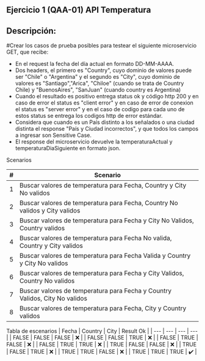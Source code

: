 ## Ejercicio 1 (QAA-01) API Temperatura

## Descripción:

#Crear los casos de prueba posibles para testear el siguiente microservicio GET, que recibe:

- En el request la fecha del día actual en formato DD-MM-AAAA.
- Dos headers, el primero es "Country", cuyo dominio de valores puede ser "Chile" o "Argentina" y el segundo es "City", cuyo dominio de valores es "Santiago","Arica", "Chiloe" (cuando se trata de Country Chile) y "BuenosAires", "SanJuan" (cuando country es Argentina)
- Cuando el resultado es positivo entrega status ok y código http 200 y en caso de error el status es "client error" y en caso de error de conexion el status es "server error" y en el caso de codigo para cada uno de estos status se entrega los codigos http de error estándar.
- Considera que cuando es un País distinto a los señalados o una ciudad distinta el response "País y Ciudad incorrectos", y que todos los campos a ingresar son Sensitive Case.
- El response del microservicio devuelve la temperaturaActual y temperaturaDiaSiguiente en formato json.

Scenarios

| # | Scenario |
| --- | --- |
| 1 | Buscar valores de temperatura para Fecha, Country y City No validos |
| 2 | Buscar valores de temperatura para Fecha, Country No validos y City validos |
| 3 | Buscar valores de temperatura para Fecha y City No Validos, Country validos |
| 4 | Buscar valores de temperatura para Fecha No valida, Country y City validos |
| 5 | Buscar valores de temperatura para Fecha Valida y Country y City No validos |
| 6 | Buscar valores de temperatura para Fecha y City Validos, Country No validos |
| 7 | Buscar valores de temperatura para Fecha y Country Validos, City No validos |
| 8 | Buscar valores de temperatura para Fecha, City y Country validos |

Tabla de escenarios
| Fecha | Country | City | Result Ok |
| --- | --- | --- | --- |
| FALSE | FALSE | FALSE | :x: |
| FALSE | FALSE | TRUE | :x: |
| FALSE | TRUE | FALSE | :x: |
| FALSE | TRUE | TRUE | :x: |
| TRUE | FALSE | FALSE | :x: |
| TRUE | FALSE | TRUE | :x: |
| TRUE | TRUE | FALSE | :x: |
| TRUE | TRUE | TRUE | :heavy_check_mark: |



